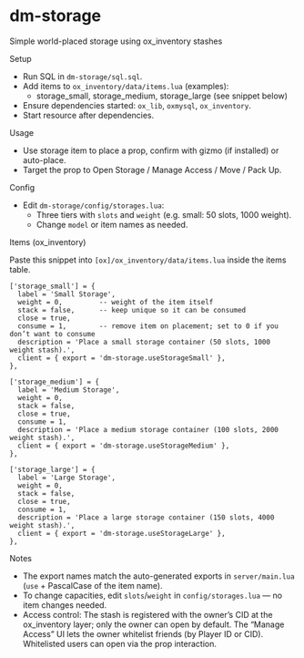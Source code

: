 # dm-storage

Simple world-placed storage using ox_inventory stashes

Setup

- Run SQL in `dm-storage/sql.sql`.
- Add items to `ox_inventory/data/items.lua` (examples):
  - storage_small, storage_medium, storage_large (see snippet below)
- Ensure dependencies started: `ox_lib`, `oxmysql`, `ox_inventory`.
- Start resource after dependencies.

Usage

- Use storage item to place a prop, confirm with gizmo (if installed) or auto-place.
- Target the prop to Open Storage / Manage Access / Move / Pack Up.

Config

- Edit `dm-storage/config/storages.lua`:
  - Three tiers with `slots` and `weight` (e.g. small: 50 slots, 1000 weight).
  - Change `model` or item names as needed.

Items (ox_inventory)

Paste this snippet into `[ox]/ox_inventory/data/items.lua` inside the items table.

```
['storage_small'] = {
  label = 'Small Storage',
  weight = 0,         -- weight of the item itself
  stack = false,      -- keep unique so it can be consumed
  close = true,
  consume = 1,        -- remove item on placement; set to 0 if you don’t want to consume
  description = 'Place a small storage container (50 slots, 1000 weight stash).',
  client = { export = 'dm-storage.useStorageSmall' },
},

['storage_medium'] = {
  label = 'Medium Storage',
  weight = 0,
  stack = false,
  close = true,
  consume = 1,
  description = 'Place a medium storage container (100 slots, 2000 weight stash).',
  client = { export = 'dm-storage.useStorageMedium' },
},

['storage_large'] = {
  label = 'Large Storage',
  weight = 0,
  stack = false,
  close = true,
  consume = 1,
  description = 'Place a large storage container (150 slots, 4000 weight stash).',
  client = { export = 'dm-storage.useStorageLarge' },
},
```

Notes

- The export names match the auto-generated exports in `server/main.lua` (`use` + PascalCase of the item name).
- To change capacities, edit `slots`/`weight` in `config/storages.lua` — no item changes needed.
- Access control: The stash is registered with the owner’s CID at the ox_inventory layer; only the owner can open by default. The “Manage Access” UI lets the owner whitelist friends (by Player ID or CID). Whitelisted users can open via the prop interaction.
